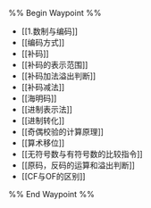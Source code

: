 %% Begin Waypoint %%
- [[1.数制与编码]]
- [[编码方式]]
- [[补码]]
- [[补码的表示范围]]
- [[补码加法溢出判断]]
- [[补码减法]]
- [[海明码]]
- [[进制表示法]]
- [[进制转化]]
- [[奇偶校验的计算原理]]
- [[算术移位]]
- [[无符号数与有符号数的比较指令]]
- [[原码，反码的运算和溢出判断]]
- [[CF与OF的区别]]

%% End Waypoint %%